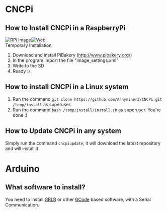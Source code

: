 # CNCPi
## How to Install CNCPi in a RaspberryPi
[![RPi Image](https://img.shields.io/badge/RPi%20version-v0.1.1-green.svg)](https://github.com/ArnyminerZ/CNCPi/archive/master.zip)[![Web](https://img.shields.io/badge/Web%20version-v0.1.1-green.svg)](https://github.com/ArnyminerZ/CNCPi/archive/master.zip)<br />
Temporary Installation:
1. Download and install PiBakery (http://www.pibakery.org/)
2. In the program import the file "image_settings.xml"
3. Write to the SD
4. Ready :)
## How to install CNCPi in a Linux system
1. Run the command `git clone https://github.com/ArnyminerZ/CNCPi.git /temp/install` as superuser.
2. Run the command `bash /temp/install/install.sh` as superuser.
You're done :)
## How to Update CNCPi in any system
Simply run the command `cncpiupdate`, it will download the latest repository and will install it

# Arduino
## What software to install?
You need to install [GRLB](https://github.com/grbl/grbl) or other [GCode](http://reprap.org/wiki/G-code) based software, with a Serial Communication.
